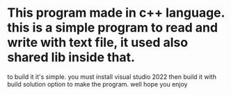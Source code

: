 <h1>This program made in c++ language. this is a simple program to read and write with text file, it used also shared lib inside that.</h1>
<p>to build it it's simple. you must install visual studio 2022 then build it with build solution option to make the program. well hope you enjoy</p>
